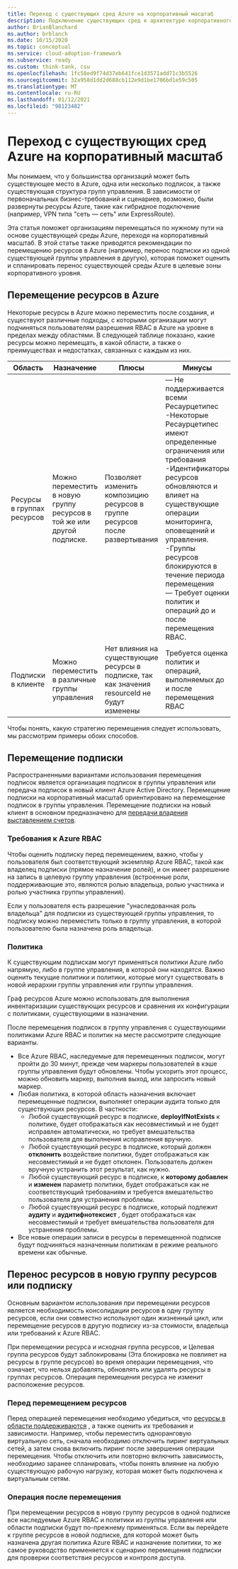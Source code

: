 ```yaml
---
title: Переход с существующих сред Azure на корпоративный масштаб
description: Подключение существующих сред к архитектуре корпоративного масштаба
author: BrianBlanchard
ms.author: brblanch
ms.date: 10/15/2020
ms.topic: conceptual
ms.service: cloud-adoption-framework
ms.subservice: ready
ms.custom: think-tank, csu
ms.openlocfilehash: 1fc58ed9f74d37eb641fce1d3571add71c3b5526
ms.sourcegitcommit: 32a958d1dd2d688cb112e9d1be1706bd1e59c505
ms.translationtype: MT
ms.contentlocale: ru-RU
ms.lasthandoff: 01/12/2021
ms.locfileid: "98123482"
---
```

<!-- docutune:casing resourceType resourceTypes resourceId resourceIds -->

# <a name="transition-existing-azure-environments-to-enterprise-scale"></a>Переход с существующих сред Azure на корпоративный масштаб

Мы понимаем, что у большинства организаций может быть существующее место в Azure, одна или несколько подписок, а также существующая структура групп управления. В зависимости от первоначальных бизнес-требований и сценариев, возможно, были развернуты ресурсы Azure, такие как гибридное подключение (например, VPN типа "сеть — сеть" или ExpressRoute).

Эта статья поможет организациям перемещаться по нужному пути на основе существующей среды Azure, переходя на корпоративный масштаб. В этой статье также приводятся рекомендации по перемещению ресурсов в Azure (например, перенос подписки из одной существующей группы управления в другую), которая поможет оценить и спланировать перенос существующей среды Azure в целевые зоны корпоративного уровня.

## <a name="moving-resources-in-azure"></a>Перемещение ресурсов в Azure

Некоторые ресурсы в Azure можно переместить после создания, и существуют различные подходы, с которыми организации могут подчиняться пользователям разрешения RBAC в Azure на уровне в пределах между областями. В следующей таблице показано, какие ресурсы можно перемещать, в какой области, а также о преимуществах и недостатках, связанных с каждым из них.

| Область | Назначение | Плюсы | Минусы |
|--|--|--|--|
| Ресурсы в группах ресурсов | Можно переместить в новую группу ресурсов в той же или другой подписке.  | Позволяет изменить композицию ресурсов в группе ресурсов после развертывания | — Не поддерживается всеми Ресаурцетипес <br> -Некоторые Ресаурцетипес имеют определенные ограничения или требования <br> -Идентификаторы ресурсов обновляются и влияет на существующие операции мониторинга, оповещений и управления. <br> -Группы ресурсов блокируются в течение периода перемещения <br> — Требует оценки политик и операций до и после перемещения RBAC. |
| Подписки в клиенте  | Можно переместить в различные группы управления | Нет влияния на существующие ресурсы в подписке, так как значения resourceId не будут изменены | Требуется оценка политик и операций, выполняемых до и после перемещения RBAC |

Чтобы понять, какую стратегию перемещения следует использовать, мы рассмотрим примеры обоих способов.

## <a name="subscription-move"></a>Перемещение подписки

Распространенными вариантами использования перемещения подписок является организация подписок в группы управления или передача подписок в новый клиент Azure Active Directory. Перемещение подписки на корпоративный масштаб ориентировано на перемещение подписок в группы управления. Перемещение подписки на новый клиент в основном предназначено для [передачи владения выставлением счетов](/azure/cost-management-billing/manage/billing-subscription-transfer).

### <a name="azure-rbac-requirements"></a>Требования к Azure RBAC

Чтобы оценить подписку перед перемещением, важно, чтобы у пользователя был соответствующий экземпляр Azure RBAC, такой как владелец подписки (прямое назначение ролей), и он имеет разрешение на запись в целевую группу управления (встроенные роли, поддерживающие это, являются ролью владельца, ролью участника и ролью участника группы управления).

Если у пользователя есть разрешение "унаследованная роль владельца" для подписки из существующей группы управления, то подписку можно переместить только в группу управления, в которой пользователю была назначена роль владельца.

### <a name="policy"></a>Политика

К существующим подпискам могут применяться политики Azure либо напрямую, либо в группе управления, в которой они находятся. Важно оценить текущие политики и политики, которые могут существовать в новой иерархии группы управления или группы управления.

Граф ресурсов Azure можно использовать для выполнения инвентаризации существующих ресурсов и сравнения их конфигурации с политиками, существующими в назначении.

После перемещения подписок в группу управления с существующими политиками Azure RBAC и политик на месте рассмотрите следующие варианты.

- Все Azure RBAC, наследуемые для перемещенных подписок, могут пройти до 30 минут, прежде чем маркеры пользователей в кэше группы управления будут обновлены. Чтобы ускорить этот процесс, можно обновить маркер, выполнив выход, или запросить новый маркер.
- Любая политика, в которой область назначения включает перемещенные подписки, выполняет операции аудита только для существующих ресурсов. В частности:
  - Любой существующий ресурс в подписке, **deployIfNotExists** к политике, будет отображаться как несовместимый и не будет исправлен автоматически, но требует вмешательства пользователя для выполнения исправления вручную.
  - Любой существующий ресурс в подписке, который должен **отклонить** воздействие политики, будет отображаться как несовместимый и не будет отклонен. Пользователь должен вручную устранить этот результат, как нужно.
  - Любой существующий ресурс в подписке, к **которому добавлен** и **изменен** параметр политики, будет отображаться как не соответствующий требованиям и требуется вмешательство пользователя для устранения проблемы.
  - Любой существующий ресурс в подписке, который подлежит **аудиту** и **аудитифнотексист** , будет отображаться как несовместимый и требует вмешательства пользователя для устранения проблемы.
- Все новые операции записи в ресурсы в перемещенной подписке будут подчиняться назначенным политикам в режиме реального времени как обычные.

## <a name="resource-move"></a>Перенос ресурсов в новую группу ресурсов или подписку

Основным вариантом использования при перемещении ресурсов является необходимость консолидации ресурсов в одну группу ресурсов, если они совместно используют один жизненный цикл, или перемещение ресурсов в другую подписку из-за стоимости, владельца или требований к Azure RBAC.

При перемещении ресурса и исходная группа ресурсов, и Целевая группа ресурсов будут заблокированы (Эта блокировка не повлияет на ресурсы в группе ресурсов) во время операции перемещения, что означает, что нельзя добавлять, обновлять или удалять ресурсы в группах ресурсов. Операция перемещения ресурса не изменит расположение ресурсов.

### <a name="before-you-move-resources"></a>Перед перемещением ресурсов

Перед операцией перемещения необходимо убедиться, что [ресурсы в области поддерживаются](/azure/azure-resource-manager/management/move-support-resources) , а также оценить их требования и зависимости. Например, чтобы переместить одноранговую виртуальную сеть, сначала необходимо отключить пиринг виртуальных сетей, а затем снова включить пиринг после завершения операции перемещения. Чтобы отключить или повторно включить зависимость, необходимо заранее спланировать, чтобы понять влияние на любую существующую рабочую нагрузку, которая может быть подключена к виртуальным сетям.

### <a name="post-move-operation"></a>Операция после перемещения

При перемещении ресурсов в новую группу ресурсов в одной подписке все наследуемые Azure RBAC и политики из группы управления или области подписки будут по-прежнему применяться. Если вы перейдете к группе ресурсов в новой подписке, для которой может быть назначена другая политика Azure RBAC и назначение политики, то же самое руководство применяется к сценарию перемещения подписки для проверки соответствия ресурсов и контроля доступа.
